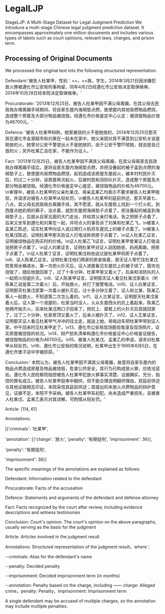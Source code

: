# LegalLJP
StageLJP: A Multi-Stage Dataset for Legal Judgment Prediction
We introduce a multi-stage Chinese legal judgment prediction dataset. It encompasses approximately one million documents and includes various types of labels such as court opinions, relevant laws, charges, and prison term.

## Processing of Original Documents
We processed the original text into the following structured representation.

Defendant:'被告人杜某甲，性别：××，××族，学生。2014年3月21日因涉嫌犯放火罪被遵化市公安局刑事拘留，同年4月2日经遵化市公安局决定取保候审。2014年10月28日经本院决定取保候审。'

Procuratorate: '2013年12月25日，被告人杜某甲因不满父母离婚，在其父母去民政局办理离婚手续期间，将自家东屋内海绵垫点燃，致使屋内其他易燃物品燃烧，造成整个房屋及大部分物品被烧毁。经遵化市价格鉴定中心认定：被烧毁物品价值为46700元。'

Defence: '被告人杜某甲辩称，她家被烧的火不是她放的，2014年12月25日那天其在遵化市金源超市和刘某在一起未在家中，她父亲因对其不满意到公安机关说是她放的火，她曾对公安干警提出火不是她放的，由于公安干警吓唬她，就说是自己放的火；另外杜某乙没在家，不能作为证人。'

Fact: '2013年12月25日，被告人杜某甲因不满其父母离婚，在其父母离家去民政局办理离婚手续后，遂将自家东屋内海绵垫点燃，并把没叠起的被子盖到点燃的海绵垫子上，致使屋内易燃物品燃烧，起初造成该房屋东屋起火，被本村村民扑灭后，约过二十分钟，该房屋再次起火，后被村民和消防队扑灭，造成整个房屋及大部分物品被烧毁。经遵化市价格鉴定中心鉴定，被烧毁物品的价格为46700元。\n审理中，被告人杜某甲的父亲杜某戊、母亲孟某乙均表示不要求被告人杜某甲赔偿，并请求对被告人杜某甲从轻处罚。\n被告人杜某甲的庭前供述，那天早晨七、八点，其父母去民政局办离婚手续，其不愿意，就从东屋柜上找到一个打火机，到西屋点她奶用的褥子，没点着，就到东屋把海绵垫子点着了，把没叠起的被盖到海绵垫子上，后就从自家北面的大门走出，并给其父亲打电话，告之把房子点着了，后来又坐车到遵化和刘某在一起，并将点火的事告诉了刘某和杜某乙飞。\n被害人孟某乙陈述，证实杜某甲向证人说过用打火机将东屋炕上的被子点着了。\n被害人杜某戊陈述，证明杜某甲那天给证人打电话称把房子点着了。\n证人杜某乙证言，证明被烧物品在购买时的价格。\n证人杜某乙飞证言，证明杜某甲曾某证人打电话说把房子点着了。\n证人刘某证言，证明杜某甲对证人说因她爸、妈闹离婚，把房子点着了。\n证人杜某丁证言，证明杜某戊和他说过是杜某甲将房子点着了。\n8、证人陈某乙证言，证明杜某戊他们两家的房紧挨着，那天证人帮忙往杜某戊院里用水桶递水，第一次把火扑灭后，证人进屋看见东屋炕上的被子烧了，窗帘也烧毁了，随后他就回家了，过了十多分钟，杜某甲家又着火了，后来和消防队的人一起把火彻底扑灭。\n9、证人陈某甲证言，证明那天证人看见杜某戊家着火（听陈某乙说是第二次着火）后，开始救火，并打了报警电话。\n10、证人白某证言，证明那天杜某戊家第一次着火被扑灭后，过十多分钟又着了，证人和兰某、陈某乙等人一起救火，不知道第二次怎么着的。\n11、证人兰某证言，证明那天杜某戊家着火后，证人第一个进屋的，杜家当时没人，火从东屋西头的炕上着起来，陈某乙他俩开始灭火，后来杜某戊两口子回来了，把炕上、窗框上的火扑灭后其就回家了，过了二十分钟，杜家房顶又着火了，后来火被扑灭了。\n12、证人王某证言，证明那天证人看见杜某甲气冲冲的往北走，就追上她，用电动车把杜某甲带到证人家。中午回来时见杜某甲走了。\n13、遵化市公安局现场勘验笔录及现场照片，证实房屋被烧毁的状况。\n14、财产损失清单和遵化市价格鉴证中心价格鉴证报告，被烧毁物品的价格为46700元。\n15、被害人杜某戊、孟某乙的申请，请求对杜某甲从轻处罚。\n16、遵化市公安局的情况说明，杜某甲出生于1995年6月5日，在遵化市堡子店中学被抓获。'

Conclusion:’ 本院认为，被告人杜某甲因不满其父母离婚，故意将自家东屋内的物品点燃造成房屋及物品被烧毁，危害公共安全，其行为已构成放火罪，应依法惩处。遵化市人民检察院指控被告人杜某甲犯放火罪事实清楚，证据确实、充分，指控的罪名成立。被告人杜某甲庭审中翻供，但不能合理说明翻供理由，其庭前供述与其他证据相互印证，本院采信其庭前供述；其提出的未放火点燃物品的辩护意见，证据不足，本院不予采纳。被告人杜某甲系初犯，尚未造成严重损失，且被害人杜某戊、孟某乙表示对其谅解，可酌情从轻处罚。'

Article: [114, 61]

Annotations:

 [{'criminals': '杜某甲',
 
   'annotation': [{'charge': '放火', 'penalty': '有期徒刑', 'imprisonment': 36}],
   
   'penalty': '有期徒刑',
   
   'imprisonment': 36}]

The specific meanings of the annotations are explained as follows:

Defendant: Information related to the defendant

Procuratorate: Facts of the accusation

Defence: Statements and arguments of the defendant and defense attorney

Fact: Facts recognized by the court after review, including evidence descriptions and witness testimonies

Conclusion: Court's opinion. The court's opinion on the above paragraphs, usually serving as the basis for the judgment

Article: Articles involved in the judgment result

Annotations: Structured representation of the judgment result，where：

--criminals: Alias for the defendant's name
    
--penalty: Decided penalty
    
--imprisonment: Decided imprisonment term (in months)
    
--annotation: Penalty based on the charge, including —— charge: Alleged crime，penalty: Penalty，imprisonment: Imprisonment term
        
A single defendant may be accused of multiple charges, so the annotation may include multiple penalties.
